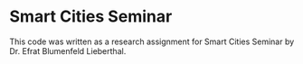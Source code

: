 # Smart Cities Seminar

This code was written as a research assignment for Smart Cities Seminar by Dr. Efrat Blumenfeld Lieberthal.
